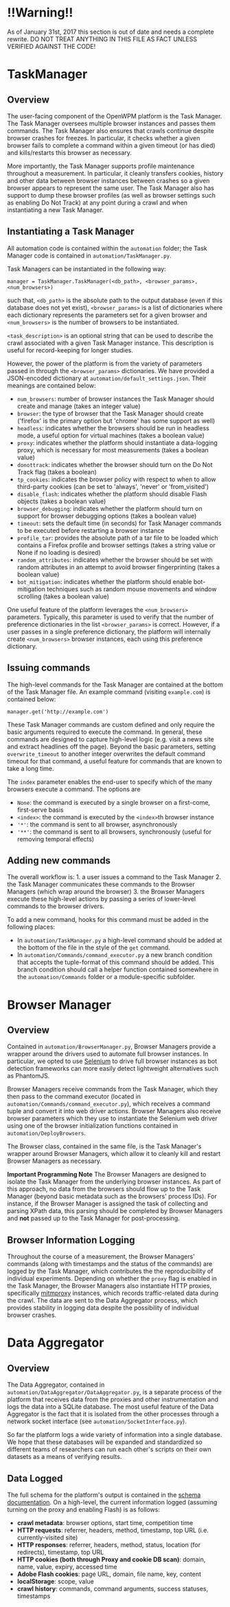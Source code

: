 # !!Warning!!

As of January 31st, 2017 this section is out of date and needs a complete rewrite.
DO NOT TREAT ANYTHING IN THIS FILE AS FACT UNLESS VERIFIED AGAINST THE CODE!

# TaskManager

## Overview

The user-facing component of the OpenWPM platform is the Task Manager. The Task Manager oversees multiple browser instances and passes them commands. The Task Manager also ensures that crawls continue despite browser crashes for freezes. In particular, it checks whether a given browser fails to complete a command within a given timeout (or has died) and kills/restarts this browser as necessary.

More importantly, the Task Manager supports profile maintenance throughout a measurement. In particular, it cleanly transfers cookies, history and other data between browser instances between crashes so a given browser appears to represent the same user. The Task Manager also has support to dump these browser profiles (as well as browser settings such as enabling Do Not Track) at any point during a crawl and when instantiating a new Task Manager.

## Instantiating a Task Manager

All automation code is contained within the `automation` folder; the Task Manager code is contained in `automation/TaskManager.py`.

Task Managers can be instantiated in the following way:

`manager = TaskManager.TaskManager(<db_path>, <browser_params>, <num_browsers>)`

such that, `<db_path>` is the absolute path to the output database (even if this database does not yet exist), `<browser_params>` is a list of dictionaries where each dictionary represents the parameters set for a given browser and `<num_browsers>` is the number of browsers to be instantiated.

`<task_description>` is an optional string that can be used to describe the crawl associated with a given Task Manager instance. This description is useful for record-keeping for longer studies. 

However, the power of the platform is from the variety of parameters passed in through the `<browser_params>` dictionaries. We have provided a JSON-encoded dictionary at `automation/default_settings.json`. Their meanings are contained below:

* `num_browsers`: number of browser instances the Task Manager should create and manage (takes an integer value)
* `browser`: the type of browser that the Task Manager should create ('firefox' is the primary option but 'chrome' has some support as well)
* `headless`: indicates whether the browsers should be run in headless mode, a useful option for virtual machines (takes a boolean value)
* `proxy`: indicates whether the platform should instantiate a data-logging proxy, which is necessary for most measurements (takes a boolean value)
* `donottrack`: indicates whether the browser should turn on the Do Not Track flag (takes a boolean)
* `tp_cookies`: indicates the browser policy with respect to when to allow third-party cookies (can be set to 'always', 'never' or 'from_visited')
* `disable_flash`: indicates whether the platform should disable Flash objects (takes a boolean value)
* `browser_debugging`: indicates whether the platform should turn on support for browser debugging options (takes a boolean value)
* `timeout`: sets the default time (in seconds) for Task Manager commands to be executed before restarting a browser instance
* `profile_tar`: provides the absolute path of a tar file to be loaded which contains a Firefox profile and browser settings (takes a string value or None if no loading is desired)
* `random_attributes`: indicates whether the browser should be set with random attributes in an attempt to avoid browser fingerprinting (takes a boolean value)
* `bot_mitigation`: indicates whether the platform should enable bot-mitigation techniques such as random mouse movements and window scrolling (takes a boolean value)

One useful feature of the platform leverages the `<num_browsers>` parameters. Typically, this parameter is used to verify that the number of preference dictionaries in the list `<browser_params>` is correct. However, if a user passes in a single preference dictionary, the platform will internally create `<num_browsers>` browser instances, each using this preference dictionary.

## Issuing commands

The high-level commands for the Task Manager are contained at the bottom of the Task Manager file. An example command (visiting `example.com`) is contained below:

`manager.get('http://example.com')`

These Task Manager commands are custom defined and only require the basic arguments required to execute the command. In general, these commands are designed to capture high-level logic (e.g. visit a news site and extract headlines off the page). Beyond the basic parameters, setting `overwrite_timeout` to another integer overwrites the default command timeout for that command, a useful feature for commands that are known to take a long time.

The `index` parameter enables the end-user to specify which of the many browsers execute a command. The options are

* `None`: the command is executed by a single browser on a first-come, first-serve basis
* `<index>`: the command is executed by the `<index>`th browser instance
* `'*'`: the command is sent to all browser, asynchronously
* `'**'`: the command is sent to all browsers, synchronously (useful for removing temporal effects)

## Adding new commands

The overall workflow is: 1. a user issues a command to the Task Manager 2. the Task Manager communicates these commands to the Browser Managers (which wrap around the browser) 3. the Browser Managers execute these high-level actions by passing a series of lower-level commands to the browser drivers. 

To add a new command, hooks for this command must be added in the following places:

* In `automation/TaskManager.py` a high-level command should be added at the bottom of the file in the style of the `get` command.
* In `automation/Commands/command_executor.py` a new branch condition that accepts the tuple-format of this command should be added. This branch condition should call a helper function contained somewhere in the `automation/Commands` folder or a module-specific subfolder.

# Browser Manager

## Overview

Contained in `automation/BrowserManager.py`, Browser Managers provide a wrapper around the drivers used to automate full browser instances. In particular, we opted to use [Selenium](http://docs.seleniumhq.org/) to drive full browser instances as bot detection frameworks can more easily detect lightweight alternatives such as PhantomJS. 

Browser Managers receive commands from the Task Manager, which they then pass to the command executor (located in `automation/Commands/command_executor.py`), which receives a command tuple and convert it into web driver actions. Browser Managers also receive browser parameters which they use to instantiate the Selenium web driver using one of the browser initialization functions contained in `automation/DeployBrowsers`. 

The Browser class, contained in the same file, is the Task Manager's wrapper around Browser Managers, which allow it to cleanly kill and restart Browser Managers as necessary.

**Important Programming Note** The Browser Managers are designed to isolate the Task Manager from the underlying browser instances. As part of this approach, no data from the browsers should flow up to the Task Manager (beyond basic metadata such as the browsers' process IDs). For instance, if the Browser Manager is assigned the task of collecting and parsing XPath data, this parsing should be completed by Browser Managers and **not** passed up to the Task Manager for post-processing.

## Browser Information Logging

Throughout the course of a measurement, the Browser Managers' commands (along with timestamps and the status of the commands) are logged by the Task Manager, which contributes the the reproducibility of individual experiments. Depending on whether the `proxy` flag is enabled in the Task Manager, the Browser Managers also instantiate HTTP proxies, specifically [mitmproxy](http://mitmproxy.org) instances, which records traffic-related data during the crawl. The data are sent to the Data Aggregator process, which provides stability in logging data despite the possibility of individual browser crashes.

# Data Aggregator

## Overview

The Data Aggregator, contained in `automation/DataAggregator/DataAggregator.py`, is a separate process of the platform that receives data from the proxies and other instrumentation and logs the data into a SQLite database. The most useful feature of the Data Aggregator is the fact that it is isolated from the other processes through a network socket interface (see `automation/SocketInterface.py`). 

So far the platform logs a wide variety of information into a single database. We hope that these databases will be expanded and standardized so different teams of researchers can run each other's scripts on their own datasets as a means of verifying results.

## Data Logged

The full schema for the platform's output is contained in the [schema documentation](Instrumentation-Schema-Documentation.md). On a high-level, the current information logged (assuming turning on the proxy and enabling Flash) is as follows:

* **crawl metadata**: browser options, start time, competition time
* **HTTP requests**: referrer, headers, method, timestamp, top URL (i.e. currently-visited site)
* **HTTP responses**: referrer, headers, method, status, location (for redirects), timestamp, top URL
* **HTTP cookies (both through Proxy and cookie DB scan)**: domain, name, value, expiry, accessed time
* **Adobe Flash cookies**: page URL, domain, file name, key, content
* **localStorage**: scope, value
* **crawl history**: commands, command arguments, success statuses, timestamps